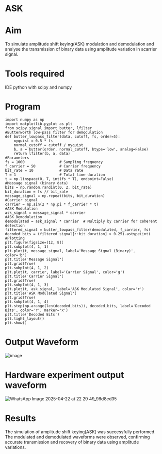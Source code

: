 # ASK

# Aim
To simulate amplitude shift keying(ASK) modulation and demodulation and analyse the transmission of binary data using amplitude variation in acarrier signal.

# Tools required
IDE python with scipy and numpy

# Program
```
import numpy as np
import matplotlib.pyplot as plt
from scipy.signal import butter, lfilter
#Butterworth low-pass filter for demodulation
def butter_lowpass_filter(data, cutoff, fs, order=5):
    nyquist = 0.5 * fs
    normal_cutoff = cutoff / nyquist
    b, a = butter(order, normal_cutoff, btype='low', analog=False)
    return lfilter(b, a, data)
#Parameters
fs = 1000                # Sampling frequency
f_carrier = 50           # Carrier frequency
bit_rate = 10            # Data rate
T = 1                    # Total time duration
t = np.linspace(0, T, int(fs * T), endpoint=False)
#Message signal (binary data)
bits = np.random.randint(0, 2, bit_rate)
bit_duration = fs // bit_rate
message_signal = np.repeat(bits, bit_duration)
#Carrier signal
carrier = np.sin(2 * np.pi * f_carrier * t)
#ASK Modulation
ask_signal = message_signal * carrier
#ASK Demodulation
demodulated = ask_signal * carrier  # Multiply by carrier for coherent detection
filtered_signal = butter_lowpass_filter(demodulated, f_carrier, fs)
decoded_bits = (filtered_signal[::bit_duration] > 0.25).astype(int)
#Plotting
plt.figure(figsize=(12, 8))
plt.subplot(4, 1, 1)
plt.plot(t, message_signal, label='Message Signal (Binary)', color='b')
plt.title('Message Signal')
plt.grid(True)
plt.subplot(4, 1, 2)
plt.plot(t, carrier, label='Carrier Signal', color='g')
plt.title('Carrier Signal')
plt.grid(True)
plt.subplot(4, 1, 3)
plt.plot(t, ask_signal, label='ASK Modulated Signal', color='r')
plt.title('ASK Modulated Signal')
plt.grid(True)
plt.subplot(4, 1, 4)
plt.step(np.arange(len(decoded_bits)), decoded_bits, label='Decoded Bits', color='r', marker='x')
plt.title('Decoded Bits')
plt.tight_layout()
plt.show()
```
# Output Waveform
![image](https://github.com/user-attachments/assets/538eb842-d844-4182-aca4-a9847579b851)

# Hardware experiment output waveform
![WhatsApp Image 2025-04-22 at 22 29 49_98d8ed35](https://github.com/user-attachments/assets/bbb5bc3d-23bc-4f6c-8824-6f9a26e3cf51)

# Results
The simulation of amplitude shift keying(ASK) was successfully performed. The modulated and demodulated waveforms were observed, confirming accurate transmission and recovery of binary data using amplitude variations.
